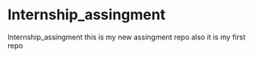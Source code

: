 # Internship_assingment
Internship_assingment this is my new assingment repo
also it is my first repo
